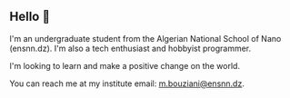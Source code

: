 ## Hello 👋

I'm an undergraduate student from the Algerian National School of Nano (ensnn.dz).
I'm also a tech enthusiast and hobbyist programmer.

I'm looking to learn and make a positive change on the world.

You can reach me at my institute email: m.bouziani@ensnn.dz.

